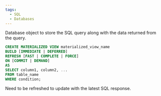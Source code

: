 ```yaml
---
tags:
  - SQL
  - Databases
---
```

Database object to store the SQL query along with the data returned from the query.

```sql
CREATE MATERIALIZED VIEW materialized_view_name    
BUILD [IMMEDIATE | DEFERRED]    
REFRESH [FAST | COMPLETE | FORCE]    
ON [COMMIT | DEMAND]    
AS    
SELECT column1, column2, ...    
FROM table_name    
WHERE condition;
```

Need to be refreshed to update with the latest SQL response.

